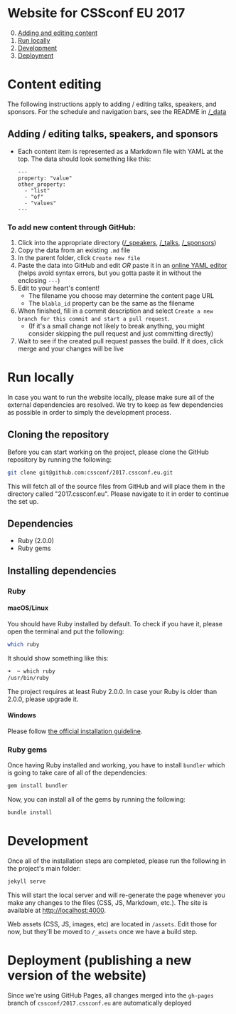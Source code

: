 # Website for CSSconf EU 2017

0. [Adding and editing content](#content-editing)
0. [Run locally](#run-locally)
0. [Development](#development)
0. [Deployment](#deployment)

# Content editing

The following instructions apply to adding / editing talks, speakers, and sponsors. For the schedule and navigation bars, see the README in [/_data](_data)

## Adding / editing talks, speakers, and sponsors

- Each content item is represented as a Markdown file with YAML at the top. The data should look something like this:
  ```
  ---
  property: "value"
  other_property:
    - "list"
    - "of"
    - "values"
  ---
  ```

### To add new content through GitHub:

  1. Click into the appropriate directory ([/_speakers](_speakers), [/_talks](_talks), [/_sponsors](_sponsors))
  1. Copy the data from an existing `.md` file
  2. In the parent folder, click `Create new file`
  3. Paste the data into GitHub and edit _OR_ paste it in an [online YAML editor](https://nodeca.github.io/js-yaml/) (helps avoid syntax errors, but you gotta paste it in without the enclosing `---`)
  4. Edit to your heart's content!
     - The filename you choose may determine the content page URL
     - The `blabla_id` property can be the same as the filename
  5. When finished, fill in a commit description and select `Create a new branch for this commit and start a pull request`.
     - (If it's a small change not likely to break anything, you might consider skipping the pull request and just committing directly)
  6. Wait to see if the created pull request passes the build. If it does, click merge and your changes will be live

# Run locally

In case you want to run the website locally, please make sure all of the external dependencies are resolved.
We try to keep as few dependencies as possible in order to simply the development process.

## Cloning the repository

Before you can start working on the project, please clone the GitHub repository by running the following:
```bash
git clone git@github.com:cssconf/2017.cssconf.eu.git
```

This will fetch all of the source files from GitHub and will place them in the directory called "2017.cssconf.eu".
Please navigate to it in order to continue the set up.

## Dependencies

* Ruby (2.0.0)
* Ruby gems

## Installing dependencies

### Ruby

#### macOS/Linux

You should have Ruby installed by default. To check if you have it, please open the terminal and put the following:
```bash
which ruby
```

It should show something like this:
```bash
➜  ~ which ruby
/usr/bin/ruby
```

The project requires at least Ruby 2.0.0. In case your Ruby is older than 2.0.0, please upgrade it.

#### Windows

Please follow [the official installation guideline](https://www.ruby-lang.org/en/documentation/installation/#rubyinstaller).

### Ruby gems

Once having Ruby installed and working, you have to install `bundler` which is going to take care of all of the dependencies:
```bash
gem install bundler
```

Now, you can install all of the gems by running the following:
```bash
bundle install
```

# Development

Once all of the installation steps are completed, please run the following in the project's main folder:
```bash
jekyll serve
```

This will start the local server and will re-generate the page whenever you make any changes to the files (CSS, JS, Markdown, etc.).
The site is available at <http://localhost:4000>.

Web assets (CSS, JS, images, etc) are located in `/assets`. Edit those for now, but they'll be moved to `/_assets` once
we have a build step.

# Deployment (publishing a new version of the website)

Since we're using GitHub Pages, all changes merged into the `gh-pages` branch of
`cssconf/2017.cssconf.eu` are automatically deployed
